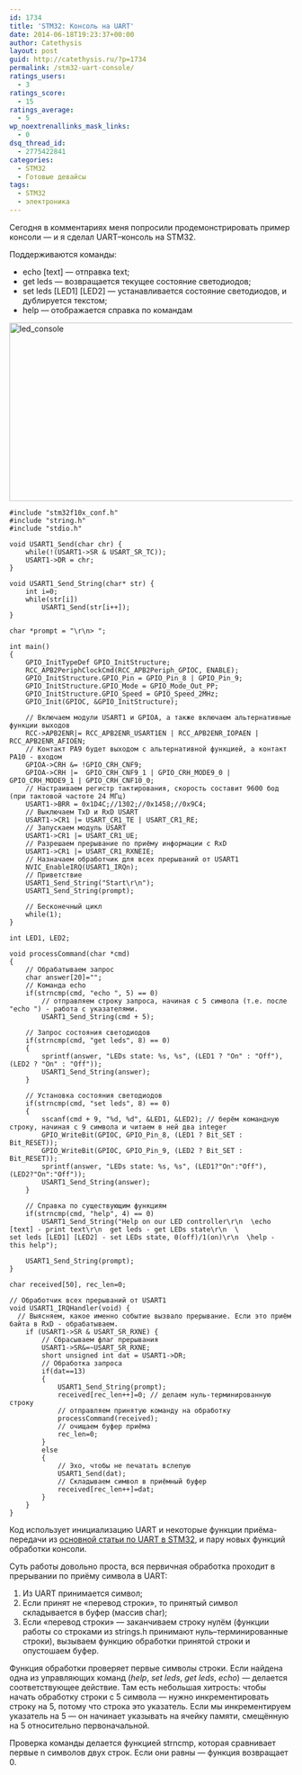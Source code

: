 ```yaml
---
id: 1734
title: 'STM32: Консоль на UART'
date: 2014-06-18T19:23:37+00:00
author: Catethysis
layout: post
guid: http://catethysis.ru/?p=1734
permalink: /stm32-uart-console/
ratings_users:
  - 3
ratings_score:
  - 15
ratings_average:
  - 5
wp_noextrenallinks_mask_links:
  - 0
dsq_thread_id:
  - 2775422841
categories:
  - STM32
  - Готовые девайсы
tags:
  - STM32
  - электроника
---
```

Сегодня в комментариях меня попросили продемонстрировать пример консоли — и я сделал UART–консоль на STM32.
  
Поддерживаются команды:

  * echo [text] — отправка text;
  * get leds — возвращается текущее состояние светодиодов;
  * set leds \[LED1\] \[LED2\] — устанавливается состояние светодиодов, и дублируется текстом;
  * help — отображается справка по командам

[<img class="alignnone size-full wp-image-1735" src="http://catethysis.ru/wp-content/uploads/2014/06/led_console.png" alt="led_console" width="690" height="317" />](http://catethysis.ru/wp-content/uploads/2014/06/led_console.png)

<!--more-->

<pre><code class="cpp">#include "stm32f10x_conf.h"
#include "string.h"
#include "stdio.h"

void USART1_Send(char chr) {
    while(!(USART1-&gt;SR & USART_SR_TC));
    USART1-&gt;DR = chr;
}

void USART1_Send_String(char* str) {
    int i=0;
    while(str[i])
        USART1_Send(str[i++]);
}

char *prompt = "\r\n&gt; ";

int main()
{
    GPIO_InitTypeDef GPIO_InitStructure;
    RCC_APB2PeriphClockCmd(RCC_APB2Periph_GPIOC, ENABLE);
    GPIO_InitStructure.GPIO_Pin = GPIO_Pin_8 | GPIO_Pin_9;
    GPIO_InitStructure.GPIO_Mode = GPIO_Mode_Out_PP;
    GPIO_InitStructure.GPIO_Speed = GPIO_Speed_2MHz;
    GPIO_Init(GPIOC, &GPIO_InitStructure);

    // Включаем модули USART1 и GPIOA, а также включаем альтернативные функции выходов
    RCC-&gt;APB2ENR|= RCC_APB2ENR_USART1EN | RCC_APB2ENR_IOPAEN | RCC_APB2ENR_AFIOEN;
    // Контакт PA9 будет выходом с альтернативной функцией, а контакт PA10 - входом
    GPIOA-&gt;CRH &= !GPIO_CRH_CNF9;
    GPIOA-&gt;CRH |=  GPIO_CRH_CNF9_1 | GPIO_CRH_MODE9_0 | GPIO_CRH_MODE9_1 | GPIO_CRH_CNF10_0;
    // Настраиваем регистр тактирования, скорость составит 9600 бод (при тактовой частоте 24 МГц)
    USART1-&gt;BRR = 0x1D4C;//1302;//0x1458;//0x9C4;
    // Выключаем TxD и RxD USART
    USART1-&gt;CR1 |= USART_CR1_TE | USART_CR1_RE;
    // Запускаем модуль USART
    USART1-&gt;CR1 |= USART_CR1_UE;
    // Разрешаем прерывание по приёму информации с RxD
    USART1-&gt;CR1 |= USART_CR1_RXNEIE;
    // Назначаем обработчик для всех прерываний от USART1
    NVIC_EnableIRQ(USART1_IRQn);
    // Приветствие
    USART1_Send_String("Start\r\n");
    USART1_Send_String(prompt);

    // Бесконечный цикл
    while(1);
}

int LED1, LED2;

void processCommand(char *cmd)
{
    // Обрабатываем запрос
    char answer[20]="";
    // Команда echo
    if(strncmp(cmd, "echo ", 5) == 0)
        // отправляем строку запроса, начиная с 5 символа (т.е. после "echo ") - работа с указателями.
        USART1_Send_String(cmd + 5);
    
    // Запрос состояния светодиодов
    if(strncmp(cmd, "get leds", 8) == 0)
    {
        sprintf(answer, "LEDs state: %s, %s", (LED1 ? "On" : "Off"), (LED2 ? "On" : "Off"));
        USART1_Send_String(answer);
    }
    
    // Установка состояния светодиодов
    if(strncmp(cmd, "set leds", 8) == 0)
    {
        sscanf(cmd + 9, "%d, %d", &LED1, &LED2); // берём командную строку, начиная с 9 символа и читаем в ней два integer
        GPIO_WriteBit(GPIOC, GPIO_Pin_8, (LED1 ? Bit_SET : Bit_RESET));
        GPIO_WriteBit(GPIOC, GPIO_Pin_9, (LED2 ? Bit_SET : Bit_RESET));
        sprintf(answer, "LEDs state: %s, %s", (LED1?"On":"Off"), (LED2?"On":"Off"));
        USART1_Send_String(answer);
    }
    
    // Справка по существующим функциям
    if(strncmp(cmd, "help", 4) == 0)
        USART1_Send_String("Help on our LED controller\r\n  \echo [text] - print text\r\n  get leds - get LEDs state\r\n  \
set leds [LED1] [LED2] - set LEDs state, 0(off)/1(on)\r\n  \help - this help");
    
    USART1_Send_String(prompt);
}

char received[50], rec_len=0;

// Обработчик всех прерываний от USART1
void USART1_IRQHandler(void) {
  // Выясняем, какое именно событие вызвало прерывание. Если это приём байта в RxD - обрабатываем.
    if (USART1-&gt;SR & USART_SR_RXNE) {
        // Сбрасываем флаг прерывания
        USART1-&gt;SR&=~USART_SR_RXNE;
        short unsigned int dat = USART1-&gt;DR;
        // Обработка запроса
        if(dat==13)
        {
            USART1_Send_String(prompt);
            received[rec_len++]=0; // делаем нуль-терминированную строку
            // отправляем принятую команду на обработку
            processCommand(received);
            // очищаем буфер приёма
            rec_len=0;
        }
        else
        {
            // Эхо, чтобы не печатать вслепую
            USART1_Send(dat);
            // Складываем символ в приёмный буфер
            received[rec_len++]=dat;
        }
    }
}</code></pre>

Код использует инициализацию UART и некоторые функции приёма-передачи из [основной статьи по UART в STM32](http://catethysis.ru/stm32-uart-usart/ "STM32 → UART / USART"), и пару новых функций обработки консоли.

Суть работы довольно проста, вся первичная обработка проходит в прерывании по приёму символа в UART:

  1. Из UART принимается символ;
  2. Если принят не &#171;перевод строки&#187;, то принятый символ складывается в буфер (массив char);
  3. Если &#171;перевод строки&#187; — заканчиваем строку нулём (функции работы со строками из strings.h принимают нуль–терминированные строки), вызываем функцию обработки принятой строки и опустошаем буфер.

Функция обработки проверяет первые символы строки. Если найдена одна из управляющих команд (_help_, _set leds_, _get leds_, _echo_) — делается соответствующее действие. Там есть небольшая хитрость: чтобы начать обработку строки с 5 символа — нужно инкрементировать строку на 5, потому что строка это указатель. Если мы инкрементируем указатель на 5 — он начинает указывать на ячейку памяти, смещённую на 5 относительно первоначальной.

Проверка команды делается функцией strncmp, которая сравнивает первые n символов двух строк. Если они равны — функция возвращает 0.